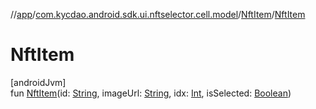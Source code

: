 //[app](../../../index.md)/[com.kycdao.android.sdk.ui.nftselector.cell.model](../index.md)/[NftItem](index.md)/[NftItem](-nft-item.md)

# NftItem

[androidJvm]\
fun [NftItem](-nft-item.md)(id: [String](https://kotlinlang.org/api/latest/jvm/stdlib/kotlin/-string/index.html), imageUrl: [String](https://kotlinlang.org/api/latest/jvm/stdlib/kotlin/-string/index.html), idx: [Int](https://kotlinlang.org/api/latest/jvm/stdlib/kotlin/-int/index.html), isSelected: [Boolean](https://kotlinlang.org/api/latest/jvm/stdlib/kotlin/-boolean/index.html))
